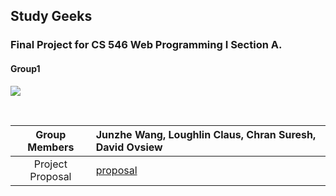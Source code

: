 ## Study Geeks
### Final Project for CS 546 Web Programming I Section A.
#### Group1

![](https://github.com/JWang169/LintCodeJava/blob/master/static/dragonMaid.gif)

<br>

| __Group Members__ | Junzhe Wang, Loughlin Claus, Chran Suresh, David Ovsiew |
|:-----------------:|:-----|
| Project Proposal |  [proposal](Group1.pdf)  | 

